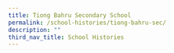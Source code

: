 ```yaml
---
title: Tiong Bahru Secondary School
permalink: /school-histories/tiong-bahru-sec/
description: ""
third_nav_title: School Histories
---
```


